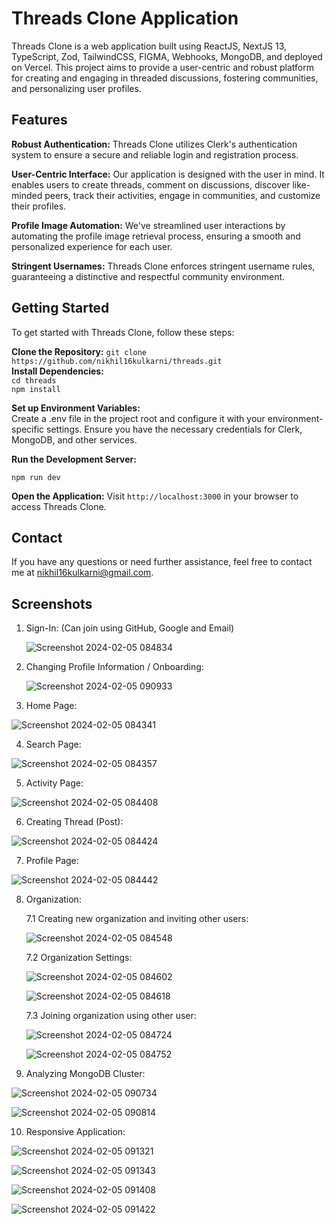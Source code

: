 # Threads Clone Application

Threads Clone is a web application built using ReactJS, NextJS 13, TypeScript, Zod, TailwindCSS, FIGMA, Webhooks, MongoDB, and deployed on Vercel. This project aims to provide a user-centric and robust platform for creating and engaging in threaded discussions, fostering communities, and personalizing user profiles.

## Features
**Robust Authentication:** Threads Clone utilizes Clerk's authentication system to ensure a secure and reliable login and registration process.

**User-Centric Interface:** Our application is designed with the user in mind. It enables users to create threads, comment on discussions, discover like-minded peers, track their activities, engage in communities, and customize their profiles.

**Profile Image Automation:** We've streamlined user interactions by automating the profile image retrieval process, ensuring a smooth and personalized experience for each user.

**Stringent Usernames:** Threads Clone enforces stringent username rules, guaranteeing a distinctive and respectful community environment.


## Getting Started
To get started with Threads Clone, follow these steps:

**Clone the Repository:** `git clone https://github.com/nikhil16kulkarni/threads.git` </br>
**Install Dependencies:** </br>
`cd threads` </br>
`npm install` </br>


**Set up Environment Variables:** </br>
Create a .env file in the project root and configure it with your environment-specific settings. Ensure you have the necessary credentials for Clerk, MongoDB, and other services.

**Run the Development Server:**

`npm run dev`

**Open the Application:**
Visit `http://localhost:3000` in your browser to access Threads Clone.

## Contact
If you have any questions or need further assistance, feel free to contact me at nikhil16kulkarni@gmail.com.

## Screenshots  </br>

1. Sign-In: (Can join using GitHub, Google and Email)

   ![Screenshot 2024-02-05 084834](https://github.com/nikhil16kulkarni/threads/assets/45867169/f1d37484-d96c-49fb-9561-81b9942510d4) </br>

2. Changing Profile Information / Onboarding:

   ![Screenshot 2024-02-05 090933](https://github.com/nikhil16kulkarni/threads/assets/45867169/e4bccbe3-5c47-4ce3-9c99-0884e3cee2ed) </br>

3. Home Page:

  ![Screenshot 2024-02-05 084341](https://github.com/nikhil16kulkarni/threads/assets/45867169/d9bd7de2-6a2e-4f2d-b288-59249c8ebf0a) </br>

4. Search Page:

  ![Screenshot 2024-02-05 084357](https://github.com/nikhil16kulkarni/threads/assets/45867169/2aa85862-f108-45a8-8f09-8f678679aac5) </br>

5. Activity Page:

  ![Screenshot 2024-02-05 084408](https://github.com/nikhil16kulkarni/threads/assets/45867169/13e93fb0-ba37-4156-9e25-ff9bb5e59dd9) </br>

6. Creating Thread (Post):

  ![Screenshot 2024-02-05 084424](https://github.com/nikhil16kulkarni/threads/assets/45867169/cfd10a21-5f61-4c1f-8890-48265dc0b1a8) </br>

7. Profile Page:

  ![Screenshot 2024-02-05 084442](https://github.com/nikhil16kulkarni/threads/assets/45867169/c304aa69-75bb-4397-99b4-8a173c7fc722)  </br>

8. Organization:

   7.1 Creating new organization and inviting other users:
   
   ![Screenshot 2024-02-05 084548](https://github.com/nikhil16kulkarni/threads/assets/45867169/21b7a4ce-5d48-498f-9a6c-ba424bd4dc33) </br>

   7.2 Organization Settings: </br>
   
   ![Screenshot 2024-02-05 084602](https://github.com/nikhil16kulkarni/threads/assets/45867169/df308be2-74c9-4bb8-9203-072a102a3eb8) </br>

   ![Screenshot 2024-02-05 084618](https://github.com/nikhil16kulkarni/threads/assets/45867169/a000dc06-08e2-40fd-8fcc-47d146a45653) </br>

   7.3 Joining organization using other user:
   
   ![Screenshot 2024-02-05 084724](https://github.com/nikhil16kulkarni/threads/assets/45867169/a595b825-cfb0-4934-b161-644c66306d87) </br>

   ![Screenshot 2024-02-05 084752](https://github.com/nikhil16kulkarni/threads/assets/45867169/1e7270d9-e0b0-4a98-8d64-f5502085f76a) </br>

9. Analyzing MongoDB Cluster:

  ![Screenshot 2024-02-05 090734](https://github.com/nikhil16kulkarni/threads/assets/45867169/be23fbca-cd66-4147-b003-6a97c2de8a3e) </br>

  ![Screenshot 2024-02-05 090814](https://github.com/nikhil16kulkarni/threads/assets/45867169/df5cd3dd-53ee-424a-8914-4d2686b539ce) </br>

10. Responsive Application:

  ![Screenshot 2024-02-05 091321](https://github.com/nikhil16kulkarni/threads/assets/45867169/063e0662-8bd7-474a-9459-43fed504e08f)

  ![Screenshot 2024-02-05 091343](https://github.com/nikhil16kulkarni/threads/assets/45867169/ffdf5484-5960-47e1-b195-da0f468bac14)

  ![Screenshot 2024-02-05 091408](https://github.com/nikhil16kulkarni/threads/assets/45867169/8867a6a2-fe70-40a4-b21b-3503558f5224)

  ![Screenshot 2024-02-05 091422](https://github.com/nikhil16kulkarni/threads/assets/45867169/3ad46f40-e20d-4ba6-acdf-441aa9018782)
